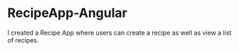 # RecipeApp-Angular
I created a Recipe App where users can create a recipe as well as view a list of recipes.  
